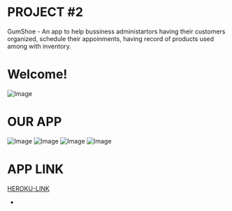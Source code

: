 # PROJECT #2

GumShoe - An app to help bussiness administartors having their customers organized, schedule their appoinments, having record of products used among with inventory.

# Welcome!
![Image]( https://github.com/jpah2020/GumShoe/blob/main/Images/logo.jpg)

# OUR APP

![Image](https://github.com/jpah2020/GumShoe/blob/main/Images/Index.jpg )
![Image](https://github.com/jpah2020/GumShoe/blob/main/Images/calendar.jpg )
![Image](https://github.com/jpah2020/GumShoe/blob/main/Images/contacts.jpg )
![Image](https://github.com/jpah2020/GumShoe/blob/main/Images/login.jpg )


# APP LINK

[HEROKU-LINK](https://evening-badlands-50066.herokuapp.com/)

*
